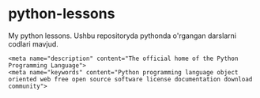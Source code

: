 # python-lessons
My python lessons.
Ushbu repositoryda pythonda o'rgangan darslarni codlari mavjud.

<title>What is Python?  Executive Summary | Python.org</title>

    <meta name="description" content="The official home of the Python Programming Language">
    <meta name="keywords" content="Python programming language object oriented web free open source software license documentation download community">

